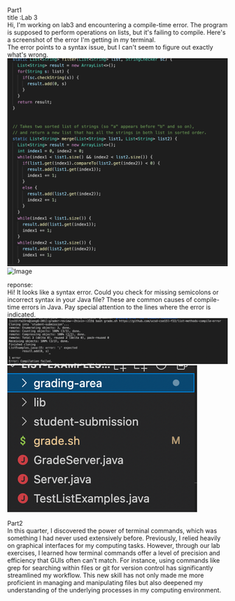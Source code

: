 Part1<br>
title :Lab 3<br>
Hi, I'm working on lab3 and encountering a compile-time error. The program is supposed to perform operations on lists, but it's failing to compile. Here's a screenshot of the error I'm getting in my terminal.<br>
The error points to a syntax issue, but I can't seem to figure out exactly what's wrong.<br>
![Image](lab5.1.png)
![Image](listwrong.png)


reponse:<br>
Hi! It looks like a syntax error. Could you check for missing semicolons or incorrect syntax in your Java file? These are common causes of compile-time errors in Java. Pay special attention to the lines where the error is indicated.<br>
![Image](lab5.2.png)
![Image](lab5.3.png)

Part2<br>
In this quarter, I discovered the power of terminal commands, which was something I had never used extensively before. Previously, I relied heavily on graphical interfaces for my computing tasks. However, through our lab exercises, I learned how terminal commands offer a level of precision and efficiency that GUIs often can't match. For instance, using commands like grep for searching within files or git for version control has significantly streamlined my workflow. This new skill has not only made me more proficient in managing and manipulating files but also deepened my understanding of the underlying processes in my computing environment.
